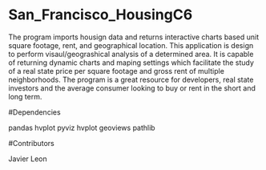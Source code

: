 # San_Francisco_HousingC6
The program imports housign data and returns interactive charts based unit square footage, rent, and geographical location. This application is design to perform visaul/geograshical analysis of a determined area. It is capable of returning dynamic charts and maping settings which facilitate the study of a real state price per square footage and gross rent of  multiple neighborhoods. The program is a great resource for developers, real state investors and the average consumer looking to buy or rent in the short and long term.

#Dependencies

pandas 
hvplot
pyviz hvplot geoviews
pathlib 

#Contributors

Javier Leon
